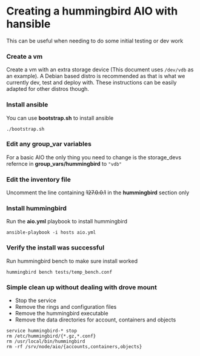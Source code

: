 # Creating a hummingbird AIO with hansible
This can be useful when needing to do some initial testing or dev work

###  Create a vm
Create a vm with an extra storage device (This document uses `/dev/vdb` as an example).  A Debian based distro is recommended as that is what we currently dev, test and deploy with.  These instructions can be easily adapted for other distros though.

### Install ansible
You can use **bootstrap.sh** to install ansible
```
./bootstrap.sh
```

### Edit any group_var variables
For a basic AIO the only thing you need to change is the storage_devs refernce in **group_vars/hummingbird** to `"vdb"`


### Edit the inventory file 
Uncomment the line containing ~~127.0.0.1~~ in the **hummingbird** section only 


### Install hummingbird
Run the **aio.yml** playbook to install hummingbird
```
ansible-playbook -i hosts aio.yml
```

### Verify the install was successful 
Run hummingbird bench to make sure install worked
```
hummingbird bench tests/temp_bench.conf
```

### Simple clean up without dealing with drove mount
 * Stop the service
 * Remove the rings and configuration files
 * Remove the hummingbird executable
 * Remove the data directories for account, containers and objects

```
service hummingbird-* stop
rm /etc/hummingbird/{*.gz,*.conf}
rm /usr/local/bin/hummingbird
rm -rf /srv/node/aio/{accounts,containers,objects}
```


